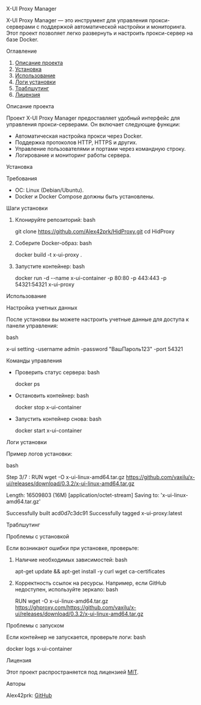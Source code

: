 X-UI Proxy Manager

X-UI Proxy Manager — это инструмент для управления прокси-серверами с поддержкой автоматической настройки и мониторинга. Этот проект позволяет легко развернуть и настроить прокси-сервер на базе Docker.

Оглавление

1. [Описание проекта](#описание-проекта)
2. [Установка](#установка)
3. [Использование](#использование)
4. [Логи установки](#логи-установки)
5. [Траблшутинг](#траблшутинг)
6. [Лицензия](#лицензия)

Описание проекта

Проект X-UI Proxy Manager предоставляет удобный интерфейс для управления прокси-серверами. Он включает следующие функции:

- Автоматическая настройка прокси через Docker.
- Поддержка протоколов HTTP, HTTPS и других.
- Управление пользователями и портами через командную строку.
- Логирование и мониторинг работы сервера.

Установка

Требования

- ОС: Linux (Debian/Ubuntu).
- Docker и Docker Compose должны быть установлены.

Шаги установки

1. Клонируйте репозиторий:
   bash
   
   git clone https://github.com/Alex42prk/HidProxy.git
   cd HidProxy
   

3. Соберите Docker-образ:
   bash
   
   docker build -t x-ui-proxy .
   

5. Запустите контейнер:
   bash
   
   docker run -d --name x-ui-container -p 80:80 -p 443:443 -p 54321:54321 x-ui-proxy
   

Использование

Настройка учетных данных

После установки вы можете настроить учетные данные для доступа к панели управления:

bash

x-ui setting -username admin -password "ВашПароль123" -port 54321


Команды управления

- Проверить статус сервера:
  bash
  
  docker ps
  

- Остановить контейнер:
  bash
  
  docker stop x-ui-container
  

- Запустить контейнер снова:
  bash
  
  docker start x-ui-container
  

Логи установки

Пример логов установки:

bash

Step 3/7 : RUN wget -O x-ui-linux-amd64.tar.gz https://github.com/vaxilu/x-ui/releases/download/0.3.2/x-ui-linux-amd64.tar.gz

Length: 16509803 (16M) [application/octet-stream]
Saving to: 'x-ui-linux-amd64.tar.gz'

Successfully built acd0d7c3dc91
Successfully tagged x-ui-proxy:latest


Траблшутинг

Проблемы с установкой

Если возникают ошибки при установке, проверьте:

1. Наличие необходимых зависимостей:
   bash
   
   apt-get update && apt-get install -y curl wget ca-certificates
   

3. Корректность ссылок на ресурсы. Например, если GitHub недоступен, используйте зеркало:
   bash
   
   RUN wget -O x-ui-linux-amd64.tar.gz https://ghproxy.com/https://github.com/vaxilu/x-ui/releases/download/0.3.2/x-ui-linux-amd64.tar.gz
   

Проблемы с запуском

Если контейнер не запускается, проверьте логи:
bash

docker logs x-ui-container


Лицензия

Этот проект распространяется под лицензией [MIT](LICENSE).

Авторы

Alex42prk: [GitHub](https://github.com/Alex42prk)

